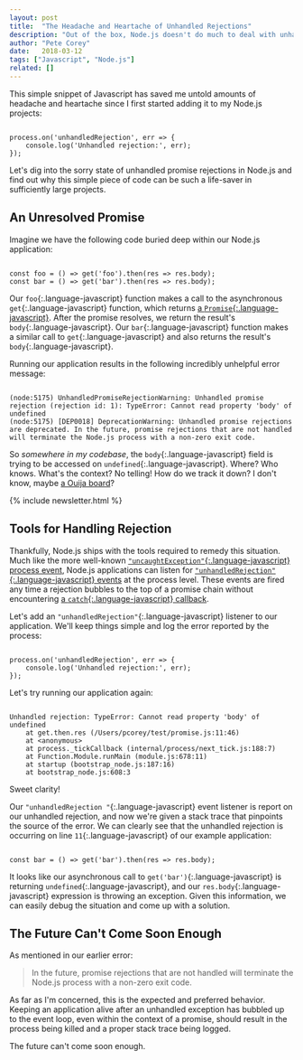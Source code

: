 ```yaml
---
layout: post
title:  "The Headache and Heartache of Unhandled Rejections"
description: "Out of the box, Node.js doesn't do much to deal with unhandled promise rejections. This can lead to a world of hurt when trying to debug these rejections in your application. Thankfully, we have the tools to fix the problem!"
author: "Pete Corey"
date:   2018-03-12
tags: ["Javascript", "Node.js"]
related: []
---
```


This simple snippet of Javascript has saved me untold amounts of headache and heartache since I first started adding it to my Node.js projects:

<pre class='language-javascript'><code class='language-javascript'>
process.on('unhandledRejection', err => {
    console.log('Unhandled rejection:', err);
});
</code></pre>

Let's dig into the sorry state of unhandled promise rejections in Node.js and find out why this simple piece of code can be such a life-saver in sufficiently large projects.

## An Unresolved Promise

Imagine we have the following code buried deep within our Node.js application:

<pre class='language-javascript'><code class='language-javascript'>
const foo = () => get('foo').then(res => res.body);
const bar = () => get('bar').then(res => res.body);
</code></pre>

Our `foo`{:.language-javascript} function makes a call to the asynchronous `get`{:.language-javascript} function, which returns [a `Promise`{:.language-javascript}](https://developer.mozilla.org/en-US/docs/Web/JavaScript/Reference/Global_Objects/Promise). After the promise resolves, we return the result's `body`{:.language-javascript}. Our `bar`{:.language-javascript} function makes a similar call to `get`{:.language-javascript} and also returns the result's `body`{:.language-javascript}.

Running our application results in the following incredibly unhelpful error message:

<pre class='language-javascript'><code class='language-javascript'>
(node:5175) UnhandledPromiseRejectionWarning: Unhandled promise rejection (rejection id: 1): TypeError: Cannot read property 'body' of undefined
(node:5175) [DEP0018] DeprecationWarning: Unhandled promise rejections are deprecated. In the future, promise rejections that are not handled will terminate the Node.js process with a non-zero exit code.
</code></pre>

So _somewhere in my codebase_, the `body`{:.language-javascript} field is trying to be accessed on `undefined`{:.language-javascript}. Where? Who knows. What's the context? No telling! How do we track it down? I don't know, maybe [a Ouija board](https://en.wikipedia.org/wiki/Ouija)?

{% include newsletter.html %}

## Tools for Handling Rejection

Thankfully, Node.js ships with the tools required to remedy this situation. Much like the more well-known [`"uncaughtException"`{:.language-javascript} process event](https://nodejs.org/api/process.html#process_event_uncaughtexception), Node.js applications can listen for [`"unhandledRejection"`{:.language-javascript} events](https://nodejs.org/api/process.html#process_event_unhandledrejection) at the process level. These events are fired any time a rejection bubbles to the top of a promise chain without encountering [a `catch`{:.language-javascript} callback](https://developer.mozilla.org/en-US/docs/Web/JavaScript/Reference/Global_Objects/Promise/catch).

Let's add an `"unhandledRejection"`{:.language-javascript} listener to our application. We'll keep things simple and log the error reported by the process:

<pre class='language-javascript'><code class='language-javascript'>
process.on('unhandledRejection', err => {
    console.log('Unhandled rejection:', err);
});
</code></pre>

Let's try running our application again:

<pre class='language-javascript'><code class='language-javascript'>
Unhandled rejection: TypeError: Cannot read property 'body' of undefined
    at get.then.res (/Users/pcorey/test/promise.js:11:46)
    at &lt;anonymous>
    at process._tickCallback (internal/process/next_tick.js:188:7)
    at Function.Module.runMain (module.js:678:11)
    at startup (bootstrap_node.js:187:16)
    at bootstrap_node.js:608:3
</code></pre>

Sweet clarity!

Our `"unhandledRejection "`{:.language-javascript} event listener is report on our unhandled rejection, and now we're given a stack trace that pinpoints the source of the error. We can clearly see that the unhandled rejection is occurring on line `11`{:.language-javascript} of our example application:

<pre class='language-javascript'><code class='language-javascript'>
const bar = () => get('bar').then(res => res.body);
</code></pre>

It looks like our asynchronous call to `get('bar')`{:.language-javascript} is returning `undefined`{:.language-javascript}, and our `res.body`{:.language-javascript} expression is throwing an exception. Given this information, we can easily debug the situation and come up with a solution.

## The Future Can't Come Soon Enough

As mentioned in our earlier error:

> In the future, promise rejections that are not handled will terminate the Node.js process with a non-zero exit code.

As far as I'm concerned, this is the expected and preferred behavior. Keeping an application alive after an unhandled exception has bubbled up to the event loop, even within the context of a promise, should result in the process being killed and a proper stack trace being logged.

The future can't come soon enough.
